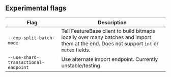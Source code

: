## Experimental flags

| Flag | Description |
|---|---|
| `--exp-split-batch-mode` | Tell FeatureBase client to build bitmaps locally over many batches and import them at the end. Does not support `int` or `mutex` fields. |
| `--use-shard-transactional-endpoint` | Use alternate import endpoint. Currently unstable/testing |
